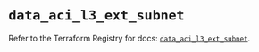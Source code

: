 # `data_aci_l3_ext_subnet`

Refer to the Terraform Registry for docs: [`data_aci_l3_ext_subnet`](https://registry.terraform.io/providers/ciscodevnet/aci/2.17.0/docs/data-sources/l3_ext_subnet).
